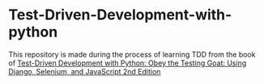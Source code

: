 # Test-Driven-Development-with-python
This repository is made during the process of learning TDD from the book of [Test-Driven Development with Python: Obey the Testing Goat: Using Django, Selenium, and JavaScript 2nd Edition](https://www.amazon.com/Test-Driven-Development-Python-Selenium-JavaScript/dp/1491958707)

